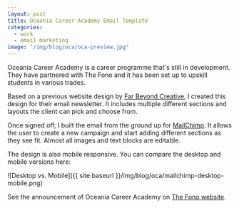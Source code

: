 ```yaml
---
layout: post
title: Oceania Career Academy Email Template
categories:
  - work
  - email marketing
image: "/img/blog/oca/oca-preview.jpg"
---
```


Oceania Career Academy is a career programme that's still in development. They have partnered with The Fono and it has been set up to upskill students in various trades.

Based on a previous website design by [Far Beyond Creative](http://farbeyond.co.nz), I created this design for their email newsletter. It includes multiple different sections and layouts the client can pick and choose from.

Once signed off, I built the email from the ground up for [MailChimp](http://mailchimp.com/). It allows the user to create a new campaign and start adding different sections as they see fit. Almost all images and text blocks are editable.

The design is also mobile responsive. You can compare the desktop and mobile versions here:

![Desktop vs. Mobile]({{ site.baseurl }}/img/blog/oca/mailchimp-desktop-mobile.png)

See the announcement of Oceania Career Academy on [The Fono website](http://www.thefono.org/services-fees/education/oceania-career-academy/).
